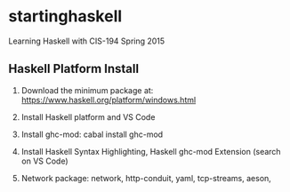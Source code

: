 # startinghaskell
Learning Haskell with CIS-194 Spring 2015

## Haskell Platform Install

1. Download the minimum package at: https://www.haskell.org/platform/windows.html

2. Install Haskell platform and VS Code

3. Install ghc-mod: cabal install ghc-mod

4. Install Haskell Syntax Highlighting, Haskell ghc-mod Extension (search on VS Code)

5. Network package: network, http-conduit, yaml, tcp-streams, aeson, 